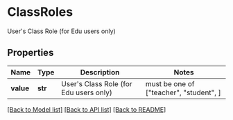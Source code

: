 # ClassRoles

User's Class Role (for Edu users only)

## Properties
Name | Type | Description | Notes
------------ | ------------- | ------------- | -------------
**value** | **str** | User&#39;s Class Role (for Edu users only) |  must be one of ["teacher", "student", ]

[[Back to Model list]](../README.md#documentation-for-models) [[Back to API list]](../README.md#documentation-for-api-endpoints) [[Back to README]](../README.md)


